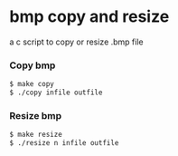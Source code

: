# bmp copy and resize

a c script to copy or resize .bmp file  

### Copy bmp

```sh
$ make copy
$ ./copy infile outfile
```

### Resize bmp

```sh
$ make resize
$ ./resize n infile outfile
```